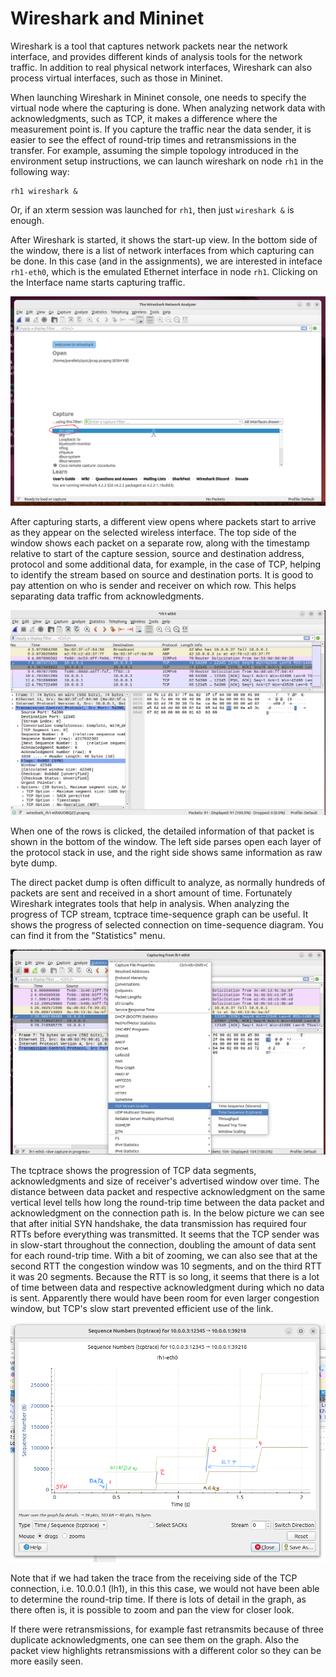 # Wireshark and Mininet

Wireshark is a tool that captures network packets near the network interface,
and provides different kinds of analysis tools for the network traffic. In
addition to real physical network interfaces, Wireshark can also process virtual
interfaces, such as those in Mininet.

When launching Wireshark in Mininet console, one needs to specify the virtual
node where the capturing is done. When analyzing network data with
acknowledgments, such as TCP, it makes a difference where the measurement point
is. If you capture the traffic near the data sender, it is easier to see the
effect of round-trip times and retransmissions in the transfer. For example,
assuming the simple topology introduced in the environment setup instructions,
we can launch wireshark on node `rh1` in the following way:

    rh1 wireshark &

Or, if an xterm session was launched for `rh1`, then just `wireshark &` is enough.

After Wireshark is started, it shows the start-up view. In the bottom side of
the window, there is a list of network interfaces from which capturing can be
done. In this case (and in the assignments), we are interested in inteface
`rh1-eth0`, which is the emulated Ethernet interface in node `rh1`. Clicking on
the Interface name starts capturing traffic.

![Wireshark startup view](images/wireshark-start.png "Wireshark startup view")

After capturing starts, a different view opens where packets start to arrive as
they appear on the selected wireless interface. The top side of the window shows
each packet on a separate row, along with the timestamp relative to start of the
capture session, source and destination address, protocol and some additional
data, for example, in the case of TCP, helping to identify the stream based on
source and destination ports. It is good to pay attention on who is sender and
receiver on which row. This helps separating data traffic from acknowledgments.

![Wireshark packet view](images/wireshark-packets.png "Wireshark packet view")

When one of the rows is clicked, the detailed information of that packet is
shown in the bottom of the window. The left side parses open each layer of the
protocol stack in use, and the right side shows same information as raw byte
dump.

The direct packet dump is often difficult to analyze, as normally hundreds of
packets are sent and received in a short amount of time. Fortunately Wireshark
integrates tools that help in analysis. When analyzing the progress of TCP
stream, tcptrace time-sequence graph can be useful. It shows the progress of
selected connection on time-sequence diagram. You can find it from the
"Statistics" menu.

![Statistics menu](images/wireshark-stats-tcp.png "Statistics menu")

The tcptrace shows the progression of TCP data segments, acknowledgments and
size of receiver's advertised window over time. The distance between data packet
and respective acknowledgment on the same vertical level tells how long the
round-trip time between the data packet and acknowledgment on the connection
path is. In the below picture we can see that after initial SYN handshake, the
data transmission has required four RTTs before everything was transmitted. It
seems that the TCP sender was in slow-start throughout the connection, doubling
the amount of data sent for each round-trip time. With a bit of zooming, we can
also see that at the second RTT the congestion window was 10 segments, and on
the third RTT it was 20 segments. Because the RTT is so long, it seems that
there is a lot of time between data and respective acknowledgment during which
no data is sent. Apparently there would have been room for even larger
congestion window, but TCP's slow start prevented efficient use of the link.

![tcptrace](images/wireshark-tcptrace.png "tcptrace")

Note that if we had taken the trace from the receiving side of the TCP
connection, i.e. 10.0.0.1 (lh1), in this this case, we would not have been able
to determine the round-trip time. If there is lots of detail in the graph, as
there often is, it is possible to zoom and pan the view for closer look.

If there were retransmissions, for example fast retransmits because of three
duplicate acknowledgments, one can see them on the graph. Also the packet view
highlights retransmissions with a different color so they can be more easily
seen.
